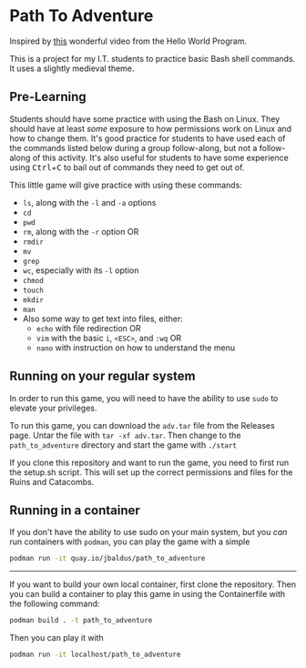 # Path To Adventure
Inspired by [this](https://www.youtube.com/watch?v=9fLVU4N7sSM) wonderful video from the Hello World Program. 

This is a project for my I.T. students to practice basic Bash shell commands. It uses a slightly medieval theme. 

## Pre-Learning

Students should have some practice with using the Bash on Linux. They should have at least _some_ exposure to how permissions work on Linux and how to change them. It's good practice for students to have used each of the commands listed below during a group follow-along, but not a follow-along of this activity. It's also useful for students to have some experience using <kbd>Ctrl</kbd>+<kbd>C</kbd> to bail out of commands they need to get out of.

This little game will give practice with using these commands:

* `ls`, along with the `-l` and `-a` options
* `cd`
* `pwd`
* `rm`, along with the `-r` option OR
* `rmdir`
* `mv`
* `grep`
* `wc`, especially with its `-l` option
* `chmod`
* `touch`
* `mkdir`
* `man`
* Also some way to get text into files, either:
  * `echo` with file redirection OR
  * `vim` with the basic `i`, `<ESC>`, and `:wq` OR
  * `nano` with instruction on how to understand the menu

## Running on your regular system

In order to run this game, you will need to have the ability to use `sudo` to elevate your privileges.

To run this game, you can download the `adv.tar` file from the Releases page. Untar the file with `tar -xf adv.tar`. Then change to the `path_to_adventure` directory and start the game with `./start`

If you clone this repository and want to run the game, you need to first run the setup.sh script. This will set up the correct permissions and files for the Ruins and Catacombs.

## Running in a container

If you don't have the ability to use sudo on your main system, but you *can* run containers with `podman`, you can play the game with a simple 

```bash
podman run -it quay.io/jbaldus/path_to_adventure
```

---

If you want to build your own local container, first clone the repository. Then you can build a container to play this game in using the Containerfile with the following command:

```bash
podman build . -t path_to_adventure
```

Then you can play it with 

```bash
podman run -it localhost/path_to_adventure
```